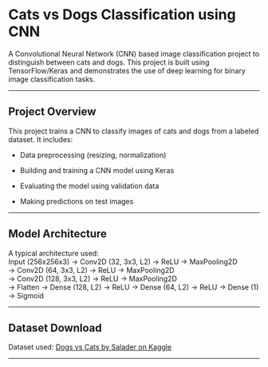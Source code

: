 # Cats vs Dogs Classification using CNN

A Convolutional Neural Network (CNN) based image classification project to distinguish between cats and dogs. This project is built using TensorFlow/Keras and demonstrates the use of deep learning for binary image classification tasks.

---

## Project Overview

This project trains a CNN to classify images of cats and dogs from a labeled dataset. It includes:

- Data preprocessing (resizing, normalization)
  
- Building and training a CNN model using Keras
  
- Evaluating the model using validation data

- Making predictions on test images

---

## Model Architecture

A typical architecture used:  
Input (256x256x3) → Conv2D (32, 3x3, L2) → ReLU → MaxPooling2D  
→ Conv2D (64, 3x3, L2) → ReLU → MaxPooling2D  
→ Conv2D (128, 3x3, L2) → ReLU → MaxPooling2D  
→ Flatten → Dense (128, L2) → ReLU → Dense (64, L2) → ReLU → Dense (1) → Sigmoid


---

## Dataset Download

Dataset used: [Dogs vs Cats by Salader on Kaggle](https://www.kaggle.com/datasets/salader/dogs-vs-cats)

---

